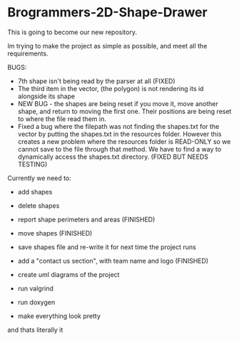 # Brogrammers-2D-Shape-Drawer

This is going to become our new repository.

Im trying to make the project as simple as possible, and meet all the requirements. 



BUGS:
- 7th shape isn't being read by the parser at all (FIXED)
- The third item in the vector, (the polygon) is not rendering its id alongside its shape
- NEW BUG - the shapes are being reset if you move it, move another shape, and return to moving the first one. Their positions are being reset to where the file read them in. 
- Fixed a bug where the filepath was not finding the shapes.txt for the vector by putting the shapes.txt in the resources folder. However this creates a new problem where the resources folder is READ-ONLY so we cannot save to the file through that method. We have to find a way to dynamically access the shapes.txt directory. (FIXED BUT NEEDS TESTING)

Currently we need to:

- add shapes
- delete shapes
- report shape perimeters and areas (FINISHED)
- move shapes (FINISHED)
- save shapes file and re-write it for next time the project runs

- add a "contact us section", with team name and logo (FINISHED)

- create uml diagrams of the project
- run valgrind
- run doxygen

- make everything look pretty

and thats literally it



